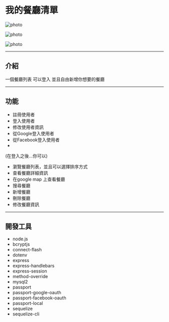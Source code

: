 # 我的餐廳清單 

![photo](https://cdn.discordapp.com/attachments/1116356872572784661/1139515365085433856/2023-08-11_18-44-27.jpg)

![photo](https://cdn.discordapp.com/attachments/1116356872572784661/1139515365387411507/2023-08-11_18-43-47.jpg)

![photo](https://cdn.discordapp.com/attachments/1116356872572784661/1145627927443157122/2023-08-28_15-43-03.jpg)

---

## 介紹

一個餐廳列表 
可以登入 並且自由新增你想要的餐廳

---

## 功能

* 註冊使用者
* 登入使用者
* 修改使用者資訊
* 從Google登入使用者
* 從Facebook登入使用者
* 
(在登入之後...你可以)

* 瀏覽餐廳列表，並且可以選擇排序方式
* 查看餐廳詳細資訊
* 在google map 上查看餐廳
* 搜尋餐廳
* 新增餐廳
* 刪除餐廳
* 修改餐廳資訊

---

## 開發工具

* node.js 
* bcryptjs
* connect-flash
* dotenv
* express
* express-handlebars
* express-session
* method-override
* mysql2
* passport
* passport-google-oauth
* passport-facebook-oauth
* passport-local
* sequelize
* sequelize-cli
